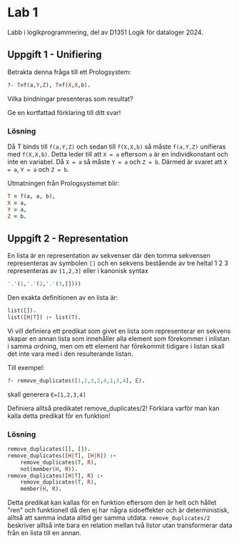 # Lab 1
Labb i logikprogrammering, del av D1351 Logik för dataloger 2024.

## Uppgift 1 - Unifiering

Betrakta denna fråga till ett Prologsystem:

```Prolog
?- T=f(a,Y,Z), T=f(X,X,b).
```

Vilka bindningar presenteras som resultat?

Ge en kortfattad förklaring till ditt svar!

### Lösning

Då T binds till `f(a,Y,Z)` och sedan till `f(X,X,b)` så måste `f(a,Y,Z)` unifieras med `f(X,X,b)`. Detta leder till att `X = a` eftersom `a` är en individkonstant och inte en variabel. Då `X = a` så måste `Y = a` och `Z = b`. Därmed är svaret att `X = a`, `Y = a` och `Z = b`.

Utmatningen från Prologsystemet blir:

```Prolog
T = f(a, a, b),
X = a,
Y = a,
Z = b.
```

## Uppgift 2 - Representation

En lista är en representation av sekvenser där 
den tomma sekvensen representeras av symbolen `[]`
och en sekvens bestående av tre heltal 1 2 3 
representeras av `[1,2,3]` eller i kanonisk syntax 
```Prolog
'.'(1,'.'(2,'.'(3,[])))
```

Den exakta definitionen av en lista är:

```Prolog
list([]).
list([H|T]) :- list(T).
```


Vi vill definiera ett  predikat som givet en lista som 
representerar en sekvens skapar en annan lista som innehåller
alla element som förekommer i inlistan i samma ordning, men 
om ett element har fōrekommit tidigare i listan skall det 
inte vara med i den resulterande listan.

Till exempel: 
```Prolog
?- remove_duplicates([1,2,3,2,4,1,3,4], E).
```

skall generera `E=[1,2,3,4]`

Definiera alltså predikatet remove_duplicates/2!
Förklara varför man kan kalla detta predikat för en funktion!

### Lösning

```Prolog
remove_duplicates([], []).
remove_duplicates([H|T], [H|R]) :-
    remove_duplicates(T, R),
    not(member(H, R)).
remove_duplicates([H|T], R) :-
    remove_duplicates(T, R),
    member(H, R).
```
Detta predikat kan kallas för en funktion eftersom den är helt och hållet "ren" och funktionell då den ej har några sidoeffekter och är deterministisk, alltså att samma indata alltid ger samma utdata. `remove_duplicates/2` beskriver alltså inte bara en relation mellan två listor utan transformerar data från en lista till en annan.
